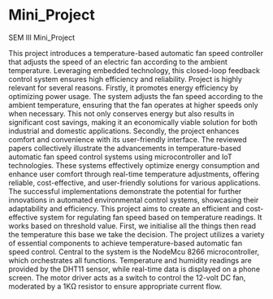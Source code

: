 # Mini_Project
SEM III Mini_Project

This project introduces a temperature-based automatic fan speed controller that adjusts the speed of an electric fan according to the ambient temperature. Leveraging embedded technology, this closed-loop feedback control system ensures high efficiency and reliability. Project is highly relevant for several reasons. Firstly, it promotes energy efficiency by optimizing power usage. The system adjusts the fan speed according to the ambient temperature, ensuring that the fan operates at higher speeds only when necessary. This not only conserves energy but also results in significant cost savings, making it an economically viable solution for both industrial and domestic applications. Secondly, the project enhances comfort and convenience with its user-friendly interface.
The reviewed papers collectively illustrate the advancements in temperature-based automatic fan speed control systems using microcontroller and IoT technologies. These systems effectively optimize energy consumption and enhance user comfort through real-time temperature adjustments, offering reliable, cost-effective, and user-friendly solutions for various applications. The successful implementations demonstrate the potential for further innovations in automated environmental control systems, showcasing their adaptability and efficiency.
This project aims to create an efficient and cost-effective system for regulating fan speed based on temperature readings. It works based on threshold value. First, we initialise all the things then read the temperature this base we take the decision.
The project utilizes a variety of essential components to achieve temperature-based automatic fan speed control. Central to the system is the NodeMcu 8266 microcontroller, which orchestrates all functions. Temperature and humidity readings are provided by the DHT11 sensor, while real-time data is displayed on a phone screen. The motor driver acts as a switch to control the 12-volt DC fan, moderated by a 1KΩ resistor to ensure appropriate current flow.

